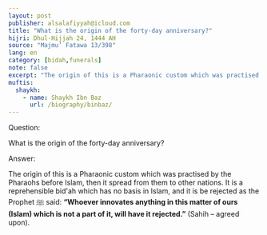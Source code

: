 ```yaml
---
layout: post
publisher: alsalafiyyah@icloud.com
title: "What is the origin of the forty-day anniversary?"
hijri: Dhul-Hijjah 24, 1444 AH
source: "Majmu’ Fatawa 13/398"
lang: en
category: [bidah,funerals]
note: false
excerpt: "The origin of this is a Pharaonic custom which was practised by the Pharaohs before Islam."
muftis:
  shaykh: 
    - name: Shaykh Ibn Baz
      url: /biography/binbaz/
--- 
```


Question: 

What is the origin of the forty-day anniversary?

Answer: 

The origin of this is a Pharaonic custom which was practised by the Pharaohs before Islam, then it spread from them to other nations. It is a reprehensible bid'ah which has no basis in Islam, and it is be rejected as the Prophet ﷺ said: **“Whoever innovates anything in this matter of ours (Islam) which is not a part of it, will have it rejected.”** (Sahih – agreed upon).
